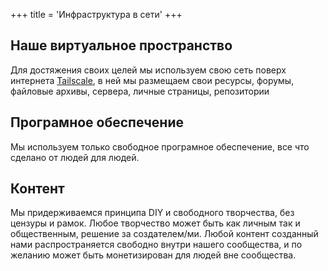 +++
title = 'Инфраструктура в сети'
+++

## Наше виртуальное пространство
Для достяжения своих целей мы используем свою сеть поверх интернета [Tailscale](https://tailscale.com/), в ней мы размещаем свои ресурсы, форумы, файловые архивы, сервера, личные страницы, репозитории

## Програмное обеспечение
Мы используем только свободное програмное обеспечение, все что сделано от людей для людей.

## Контент
Мы придерживаемся принципа DIY и свободного творчества, без цензуры и рамок. Любое творчество может быть как личным так и общественным, решение за создателем/ми. Любой контент созданный нами распространяется свободно внутри нашего сообщества, и по желанию может быть монетизирован для людей вне сообщества.
